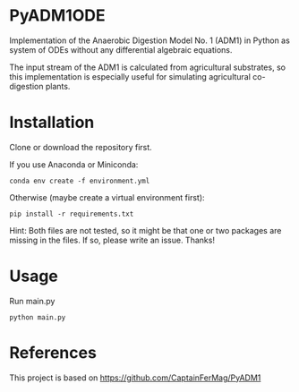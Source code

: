 # PyADM1ODE
Implementation of the Anaerobic Digestion Model No. 1 (ADM1) in Python as system of ODEs without any differential algebraic equations. 

The input stream of the ADM1 is calculated from agricultural substrates, so this implementation is especially useful for simulating agricultural co-digestion plants. 

# Installation

Clone or download the repository first.

If you use Anaconda or Miniconda:

    conda env create -f environment.yml

Otherwise (maybe create a virtual environment first):

    pip install -r requirements.txt

Hint: Both files are not tested, so it might be that one or two packages are missing in the files. If so, please write an issue. Thanks!

# Usage

Run main.py

    python main.py

# References
This project is based on https://github.com/CaptainFerMag/PyADM1
